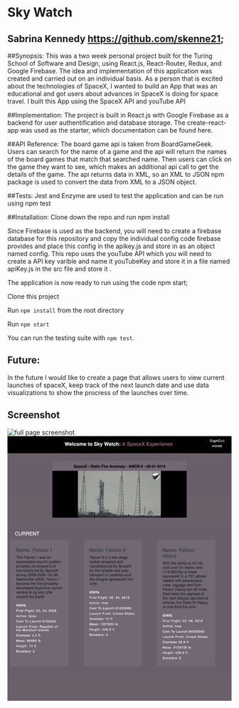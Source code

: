 # Sky Watch

## Sabrina Kennedy https://github.com/skenne21;


##Synopsis:
This was a two week personal project built for the Turing School of Software and Design, using React.js, React-Router, Redux, and Google Firebase. The idea and implementation of this application was created and carried out on an individual basis. As a person that is excited about the technologies of SpaceX, I wanted to build an App that was an educational and got users about advances in SpaceX is doing for space travel. I built this App using the SpaceX API and youTube API


##Implementation:
The project is built in React.js with Google Firebase as a backend for user authentification and database storage. The create-react-app was used as the starter, which documentation can be found here.

##API Reference:
The board game api is taken from BoardGameGeek. Users can search for the name of a game and the api will return the names of the board games that match that searched name. Then users can click on the game they want to see, which makes an additional api call to get the details of the game. The api returns data in XML, so an XML to JSON npm package is used to convert the data from XML to a JSON object.

##Tests:
Jest and Enzyme are used to test the application and can be run using npm test

##Installation:
Clone down the repo and run npm install

Since Firebase is used as the backend, you will need to create a firebase database for this repository and copy the individual config code firebase provides and place this config in the apikey.js and store in as an object named config. This repo uses the youTube API which you will need to create a API key varible and name it youTubeKey and store it in a file named apiKey.js in the src file and store it  .

The application is now ready to run using the code npm start;

Clone this project

Run `npm install` from the root directory

Run `npm start`

You can run the testing suite with `npm test`.


## Future:
In the future I would like to create a page that allows users to view current launches of spaceX, keep track of the next launch date and use data visualizations to show the procress of the launches over time. 

## Screenshot
![full page screenshot](./src/assets/homepage.png)
![card page screenshot](./src/assets/card-page.png)

